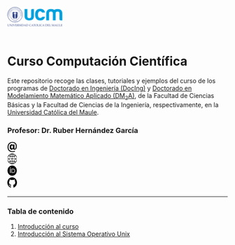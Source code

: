 <img align="left" src="img/logo-ucm.png" width="25%"> <br><br><br><br>

# Curso Computación Científica

Este repositorio recoge las clases, tutoriales y ejemplos del curso de los programas de [Doctorado en Ingeniería (DocIng)](http://www.docing.ucm.cl/index.html) y 
[Doctorado en Modelamiento Matemático Aplicado (DM<sub>2</sub>A)](http://vrip.ucm.cl/doctorado-en-modelamiento-matematico-aplicado/), de la Facultad de Ciencias Básicas y la Facultad de Ciencias de la Ingeniería, respectivamente,
en la [Universidad Católica del Maule](www.ucm.cl).

### Profesor: Dr. Ruber Hernández García

<div style="overflow: hidden; display: inline-block;">
    <div style="display: inline-block; max-width: 20%; max-height: 20%;">
      <a href="mailto:rhernandez@ucm.cl">
        <img src="img/email.webp" alt="email" height="24px" width="24px">
      </a>
        <a href="www.ruberhg.com">
        <img src="img/website-icon.jpeg" alt="website" height="24px" width="24px">
      </a>
        <a href="https://orcid.org/0000-0002-9311-1193">
        <img src="img/orcid.png" alt="orcid" height="24px" width="24px">
      </a>
        <a href="https://github.com/ruberhg" rel="nofollow noreferrer">
        <img src="img/github.png" alt="github" height="24px" width="24px">
      </a>
    </div>
</div>

----

### Tabla de contenido

1. [Introducción al curso](00_Intro.ipynb)
2. [Introducción al Sistema Operativo Unix](01_Intro_Unix.ipynb)


